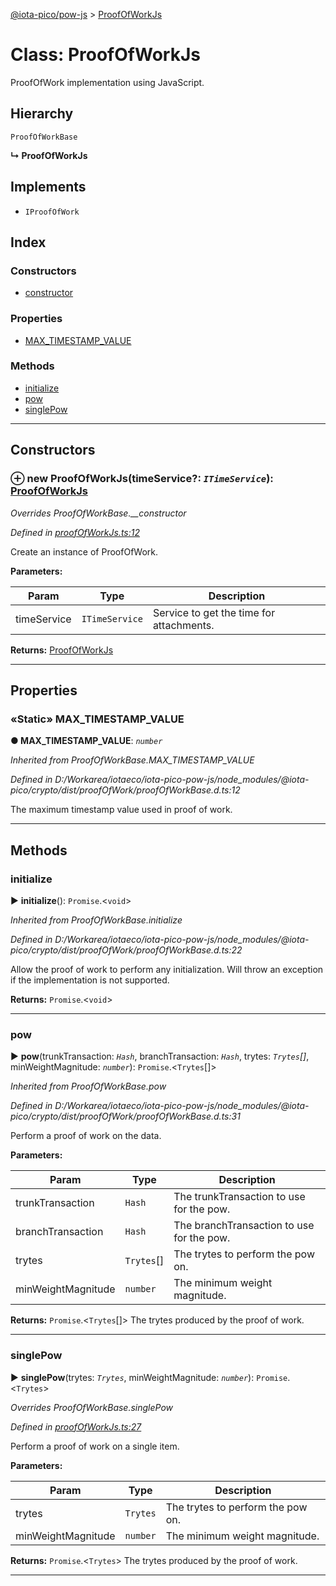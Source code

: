 [@iota-pico/pow-js](../README.md) > [ProofOfWorkJs](../classes/proofofworkjs.md)



# Class: ProofOfWorkJs


ProofOfWork implementation using JavaScript.

## Hierarchy


 `ProofOfWorkBase`

**↳ ProofOfWorkJs**







## Implements

* `IProofOfWork`

## Index

### Constructors

* [constructor](proofofworkjs.md#constructor)


### Properties

* [MAX_TIMESTAMP_VALUE](proofofworkjs.md#max_timestamp_value)


### Methods

* [initialize](proofofworkjs.md#initialize)
* [pow](proofofworkjs.md#pow)
* [singlePow](proofofworkjs.md#singlepow)



---
## Constructors
<a id="constructor"></a>


### ⊕ **new ProofOfWorkJs**(timeService?: *`ITimeService`*): [ProofOfWorkJs](proofofworkjs.md)


*Overrides ProofOfWorkBase.__constructor*

*Defined in [proofOfWorkJs.ts:12](https://github.com/iotaeco/iota-pico-pow-js/blob/369f2d6/src/proofOfWorkJs.ts#L12)*



Create an instance of ProofOfWork.


**Parameters:**

| Param | Type | Description |
| ------ | ------ | ------ |
| timeService | `ITimeService`   |  Service to get the time for attachments. |





**Returns:** [ProofOfWorkJs](proofofworkjs.md)

---


## Properties
<a id="max_timestamp_value"></a>

### «Static» MAX_TIMESTAMP_VALUE

**●  MAX_TIMESTAMP_VALUE**:  *`number`* 

*Inherited from ProofOfWorkBase.MAX_TIMESTAMP_VALUE*

*Defined in D:/Workarea/iotaeco/iota-pico-pow-js/node_modules/@iota-pico/crypto/dist/proofOfWork/proofOfWorkBase.d.ts:12*



The maximum timestamp value used in proof of work.




___


## Methods
<a id="initialize"></a>

###  initialize

► **initialize**(): `Promise`.<`void`>



*Inherited from ProofOfWorkBase.initialize*

*Defined in D:/Workarea/iotaeco/iota-pico-pow-js/node_modules/@iota-pico/crypto/dist/proofOfWork/proofOfWorkBase.d.ts:22*



Allow the proof of work to perform any initialization. Will throw an exception if the implementation is not supported.




**Returns:** `Promise`.<`void`>





___

<a id="pow"></a>

###  pow

► **pow**(trunkTransaction: *`Hash`*, branchTransaction: *`Hash`*, trytes: *`Trytes`[]*, minWeightMagnitude: *`number`*): `Promise`.<`Trytes`[]>



*Inherited from ProofOfWorkBase.pow*

*Defined in D:/Workarea/iotaeco/iota-pico-pow-js/node_modules/@iota-pico/crypto/dist/proofOfWork/proofOfWorkBase.d.ts:31*



Perform a proof of work on the data.


**Parameters:**

| Param | Type | Description |
| ------ | ------ | ------ |
| trunkTransaction | `Hash`   |  The trunkTransaction to use for the pow. |
| branchTransaction | `Hash`   |  The branchTransaction to use for the pow. |
| trytes | `Trytes`[]   |  The trytes to perform the pow on. |
| minWeightMagnitude | `number`   |  The minimum weight magnitude. |





**Returns:** `Promise`.<`Trytes`[]>
The trytes produced by the proof of work.






___

<a id="singlepow"></a>

###  singlePow

► **singlePow**(trytes: *`Trytes`*, minWeightMagnitude: *`number`*): `Promise`.<`Trytes`>



*Overrides ProofOfWorkBase.singlePow*

*Defined in [proofOfWorkJs.ts:27](https://github.com/iotaeco/iota-pico-pow-js/blob/369f2d6/src/proofOfWorkJs.ts#L27)*



Perform a proof of work on a single item.


**Parameters:**

| Param | Type | Description |
| ------ | ------ | ------ |
| trytes | `Trytes`   |  The trytes to perform the pow on. |
| minWeightMagnitude | `number`   |  The minimum weight magnitude. |





**Returns:** `Promise`.<`Trytes`>
The trytes produced by the proof of work.






___


